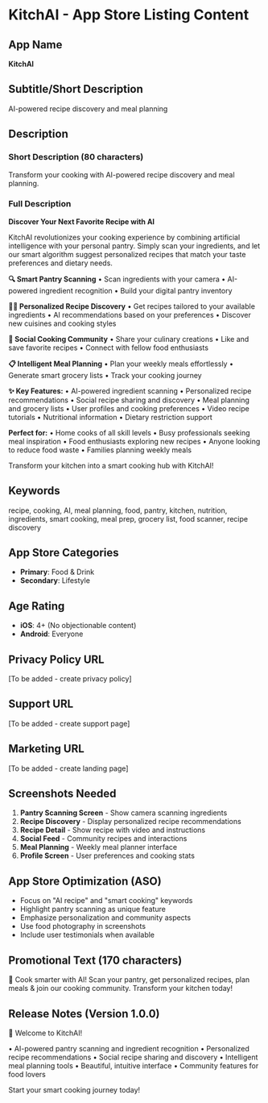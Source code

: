 # KitchAI - App Store Listing Content

## App Name
**KitchAI**

## Subtitle/Short Description
AI-powered recipe discovery and meal planning

## Description

### Short Description (80 characters)
Transform your cooking with AI-powered recipe discovery and meal planning.

### Full Description

**Discover Your Next Favorite Recipe with AI**

KitchAI revolutionizes your cooking experience by combining artificial intelligence with your personal pantry. Simply scan your ingredients, and let our smart algorithm suggest personalized recipes that match your taste preferences and dietary needs.

**🔍 Smart Pantry Scanning**
• Scan ingredients with your camera
• AI-powered ingredient recognition
• Build your digital pantry inventory

**👨‍🍳 Personalized Recipe Discovery**
• Get recipes tailored to your available ingredients
• AI recommendations based on your preferences
• Discover new cuisines and cooking styles

**📱 Social Cooking Community**
• Share your culinary creations
• Like and save favorite recipes
• Connect with fellow food enthusiasts

**📋 Intelligent Meal Planning**
• Plan your weekly meals effortlessly
• Generate smart grocery lists
• Track your cooking journey

**✨ Key Features:**
• AI-powered ingredient scanning
• Personalized recipe recommendations
• Social recipe sharing and discovery
• Meal planning and grocery lists
• User profiles and cooking preferences
• Video recipe tutorials
• Nutritional information
• Dietary restriction support

**Perfect for:**
• Home cooks of all skill levels
• Busy professionals seeking meal inspiration
• Food enthusiasts exploring new recipes
• Anyone looking to reduce food waste
• Families planning weekly meals

Transform your kitchen into a smart cooking hub with KitchAI!

## Keywords
recipe, cooking, AI, meal planning, food, pantry, kitchen, nutrition, ingredients, smart cooking, meal prep, grocery list, food scanner, recipe discovery

## App Store Categories
- **Primary**: Food & Drink
- **Secondary**: Lifestyle

## Age Rating
- **iOS**: 4+ (No objectionable content)
- **Android**: Everyone

## Privacy Policy URL
[To be added - create privacy policy]

## Support URL
[To be added - create support page]

## Marketing URL
[To be added - create landing page]

## Screenshots Needed
1. **Pantry Scanning Screen** - Show camera scanning ingredients
2. **Recipe Discovery** - Display personalized recipe recommendations
3. **Recipe Detail** - Show recipe with video and instructions
4. **Social Feed** - Community recipes and interactions
5. **Meal Planning** - Weekly meal planner interface
6. **Profile Screen** - User preferences and cooking stats

## App Store Optimization (ASO)
- Focus on "AI recipe" and "smart cooking" keywords
- Highlight pantry scanning as unique feature
- Emphasize personalization and community aspects
- Use food photography in screenshots
- Include user testimonials when available

## Promotional Text (170 characters)
🍳 Cook smarter with AI! Scan your pantry, get personalized recipes, plan meals & join our cooking community. Transform your kitchen today!

## Release Notes (Version 1.0.0)
🎉 Welcome to KitchAI!

• AI-powered pantry scanning and ingredient recognition
• Personalized recipe recommendations
• Social recipe sharing and discovery
• Intelligent meal planning tools
• Beautiful, intuitive interface
• Community features for food lovers

Start your smart cooking journey today! 